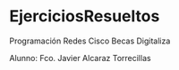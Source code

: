 # EjerciciosResueltos
Programación Redes Cisco Becas Digitaliza

Alunno: Fco. Javier Alcaraz Torrecillas
